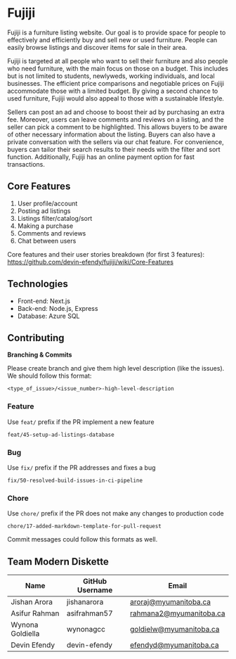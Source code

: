 # Fujiji
Fujiji is a furniture listing website. Our goal is to provide space for people to effectively and efficiently buy and sell new or used furniture. People can easily browse listings and discover items for sale in their area.

Fujiji is targeted at all people who want to sell their furniture and also people who need furniture, with the main focus on those on a budget. This includes but is not limited to students, newlyweds, working individuals, and local businesses. The efficient price comparisons and negotiable prices on Fujiji accommodate those with a limited budget. By giving a second chance to used furniture, Fujiji would also appeal to those with a sustainable lifestyle.

Sellers can post an ad and choose to boost their ad by purchasing an extra fee. Moreover, users can leave comments and reviews on a listing, and the seller can pick a comment to be highlighted. This allows buyers to be aware of other necessary information about the listing. Buyers can also have a private conversation with the sellers via our chat feature. For convenience, buyers can tailor their search results to their needs with the filter and sort function. Additionally, Fujiji has an online payment option for fast transactions.

## Core Features
1. User profile/account
2. Posting ad listings
3. Listings filter/catalog/sort
4. Making a purchase
5. Comments and reviews
6. Chat between users

Core features and their user stories breakdown (for first 3 features): https://github.com/devin-efendy/fujiji/wiki/Core-Features

## Technologies
- Front-end: Next.js
- Back-end: Node.js, Express
- Database: Azure SQL

## Contributing

**Branching & Commits**

Please create branch and give them high level description (like the issues). We should follow this format:

`<type_of_issue>/<issue_number>-high-level-description`

### Feature

Use `feat/` prefix if the PR implement a new feature

`feat/45-setup-ad-listings-database`

### Bug

Use `fix/` prefix if the PR addresses and fixes a bug

`fix/50-resolved-build-issues-in-ci-pipeline`

### Chore 

Use `chore/` prefix if the PR does not make any changes to production code

`chore/17-added-markdown-template-for-pull-request`

Commit messages could follow this formats as well.

## Team Modern Diskette
| Name        | GitHub Username | Email |
| ----------- | -----------     |--     |
| Jishan Arora | jishanarora | aroraj@myumanitoba.ca |
| Asifur Rahman | asifrahman57 | rahmana2@myumanitoba.ca |
| Wynona Goldiella | wynonagcc | goldielw@myumanitoba.ca |
| Devin Efendy | devin-efendy | efendyd@myumanitoba.ca |
